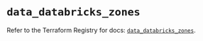 # `data_databricks_zones`

Refer to the Terraform Registry for docs: [`data_databricks_zones`](https://registry.terraform.io/providers/databricks/databricks/1.88.0/docs/data-sources/zones).
